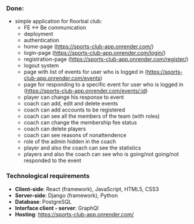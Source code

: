 ### Done:
- simple application for floorbal club: 
  - FE <-> Be communication
  - deployment
  - authentication 
  - home-page (https://sports-club-app.onrender.com/)
  - login-page (https://sports-club-app.onrender.com/login/)
  - registration-page (https://sports-club-app.onrender.com/register/)
  - logout system
  - page with list of events for user who is logged in (https://sports-club-app.onrender.com/events)
  - page for responding to a specific event  for user who is logged in (https://sports-club-app.onrender.com/events/:id)
  - player can change his response to event
  - coach can add, edit and delete events 
  - coach can add accounts to be registered 
  - coach can see all the members of the team (with roles)
  - coach can change the membership fee status
  - coach can delete players 
  - coach can see reasons of nonattendence
  - role of the admin hidden in the coach
  - player and also the coach can see the statistics
  - players and also the coach can see who is going/not going/not responded to the event


### Technological requirements

- **Client-side**: React (framework), JavaScript, HTML5, CSS3
- **Server-side**: Django (framework), Python
- **Database**: PostgreSQL
- **Interface client - server**: GraphQl
- **Hosting**: https://sports-club-app.onrender.com/

